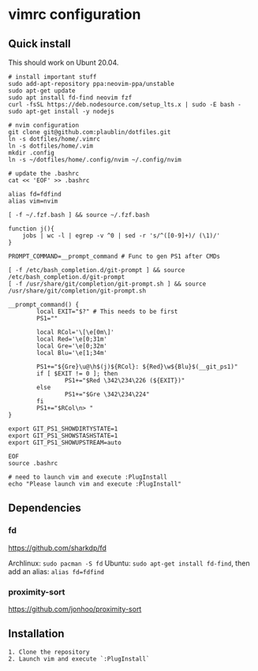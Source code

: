 # vimrc configuration

## Quick install

This should work on Ubunt 20.04.
```
# install important stuff
sudo add-apt-repository ppa:neovim-ppa/unstable
sudo apt-get update
sudo apt install fd-find neovim fzf
curl -fsSL https://deb.nodesource.com/setup_lts.x | sudo -E bash -
sudo apt-get install -y nodejs

# nvim configuration
git clone git@github.com:plaublin/dotfiles.git
ln -s dotfiles/home/.vimrc
ln -s dotfiles/home/.vim
mkdir .config
ln -s ~/dotfiles/home/.config/nvim ~/.config/nvim

# update the .bashrc
cat << 'EOF' >> .bashrc

alias fd=fdfind
alias vim=nvim

[ -f ~/.fzf.bash ] && source ~/.fzf.bash

function j(){
    jobs | wc -l | egrep -v ^0 | sed -r 's/^([0-9]+)/ (\1)/'
}

PROMPT_COMMAND=__prompt_command # Func to gen PS1 after CMDs

[ -f /etc/bash_completion.d/git-prompt ] && source /etc/bash_completion.d/git-prompt
[ -f /usr/share/git/completion/git-prompt.sh ] && source /usr/share/git/completion/git-prompt.sh

__prompt_command() {
        local EXIT="$?" # This needs to be first
        PS1=""

        local RCol='\[\e[0m\]'
        local Red='\e[0;31m'
        local Gre='\e[0;32m'
        local Blu='\e[1;34m'

        PS1+="${Gre}\u@\h$(j)${RCol}: ${Red}\w${Blu}$(__git_ps1)"
        if [ $EXIT != 0 ]; then
                PS1+="$Red \342\234\226 (${EXIT})"
        else
                PS1+="$Gre \342\234\224"
        fi
        PS1+="$RCol\n> "
}

export GIT_PS1_SHOWDIRTYSTATE=1
export GIT_PS1_SHOWSTASHSTATE=1
export GIT_PS1_SHOWUPSTREAM=auto

EOF
source .bashrc

# need to launch vim and execute :PlugInstall
echo "Please launch vim and execute :PlugInstall"
```

## Dependencies

### fd

https://github.com/sharkdp/fd

Archlinux: `sudo pacman -S fd`
Ubuntu: `sudo apt-get install fd-find`, then add an alias: `alias fd=fdfind`

### proximity-sort

https://github.com/jonhoo/proximity-sort

## Installation

	1. Clone the repository
	2. Launch vim and execute `:PlugInstall`
